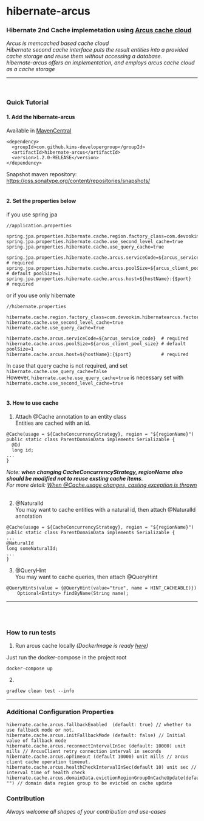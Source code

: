 # hibernate-arcus

### Hibernate 2nd Cache implemetation using [Arcus cache cloud](https://github.com/naver/arcus) <br>
_Arcus is memcached based cache cloud_ <br>
_Hibernate second cache interface puts the result entities into a provided cache storage and reuse them without accessing a database. 
<br>hibernate-arcus offers an implementation, and employs arcus cache cloud as a cache storage_

---
<br>

### Quick Tutorial

#### 1. Add the hibernate-arcus
Available in [MavenCentral](https://search.maven.org/artifact/com.github.kims-developergroup/hibernate-arcus/1.2.0-RELEASE/jar)
```
<dependency>
  <groupId>com.github.kims-developergroup</groupId>
  <artifactId>hibernate-arcus</artifactId>
  <version>1.2.0-RELEASE</version>
</dependency>
```
Snapshot maven repository: https://oss.sonatype.org/content/repositories/snapshots/
<br>
<br>

#### 2. Set the properties below

if you use spring jpa
```
//application.properties

spring.jpa.properties.hibernate.cache.region.factory_class=com.devookim.hibernatearcus.factory.HibernateArcusRegionFactory
spring.jpa.properties.hibernate.cache.use_second_level_cache=true
spring.jpa.properties.hibernate.cache.use_query_cache=true

spring.jpa.properties.hibernate.cache.arcus.serviceCode=${arcus_service_code}  # required
spring.jpa.properties.hibernate.cache.arcus.poolSize=${arcus_client_pool_size} # default poolSize=1
spring.jpa.properties.hibernate.cache.arcus.host=${hostName}:{$port}           # required
```

or if you use only hibernate
```
//hibernate.properties

hibernate.cache.region.factory_class=com.devookim.hibernatearcus.factory.HibernateArcusRegionFactory
hibernate.cache.use_second_level_cache=true
hibernate.cache.use_query_cache=true

hibernate.cache.arcus.serviceCode=${arcus_service_code}  # required
hibernate.cache.arcus.poolSize=${arcus_client_pool_size} # default poolSize=1
hibernate.cache.arcus.host=${hostName}:{$port}           # required
```
In case that query cache is not required, and set `hibernate.cache.use_query_cache=false` <br>
However, `hibernate.cache.use_query_cache=true` is necessary set with `hibernate.cache.use_second_level_cache=true`
<br><br>

#### 3. How to use cache
1. Attach @Cache annotation to an entity class <br>
Entities are cached with an id. 
```
@Cache(usage = ${CacheConcurrencyStrategy}, region = "${regionName}")
public static class ParentDomainData implements Serializable {
  @Id
  long id;
...
}
```
_Note: **when changing CacheConcurrencyStrategy, regionName also should be modified not to reuse exsting cache items**.<br>
For more detail: [When @Cache.usage changes, casting exception is thrown](https://github.com/Kims-DeveloperGroup/hibernate-arcus/issues/1)_
<br><br>

2. @NaturalId <br>
You may want to cache entities with a natural id, then attach @NaturalId annotation
```
@Cache(usage = ${CacheConcurrencyStrategy}, region = "${regionName}")
public static class ParentDomainData implements Serializable {
...
@NaturalId
long someNaturalId;
...
}
```

3. @QueryHint <br>
You may want to cache queries, then attach @QueryHint
```
@QueryHints(value = {@QueryHint(value="true", name = HINT_CACHEABLE)})
    Optional<Entity> findByName(String name);
```
----
<br><br>

### How to run tests
1. Run arcus cache locally _(DockerImage is ready [here](https://hub.docker.com/repository/docker/devookim/arcus-memcached))_ <br>

Just run the docker-compose in the project root
```
docker-compose up
```
 2.
```
gradlew clean test --info
```
---

### Additional Configuration Properties
```
hibernate.cache.arcus.fallbackEnabled  (default: true) // whether to use fallback mode or not.
hibernate.cache.arcus.initFallbackMode (default: false) // Initial value of fallback mode
hibernate.cache.arcus.reconnectIntervalInSec (default: 10000) unit mills // ArcusClient retry connection interval in seconds
hibernate.cache.arcus.opTimeout (default 10000) unit mills // arcus client cache operation timeout.
hibernate.cache.arcus.healthCheckIntervalInSec(default 10) unit sec // interval time of health check
hibernate.cache.arcus.domainData.evictionRegionGroupOnCacheUpdate(default "") // domain data region group to be evicted on cache update
```

### Contribution
_Always welcome all shapes of your contribution and use-cases_
